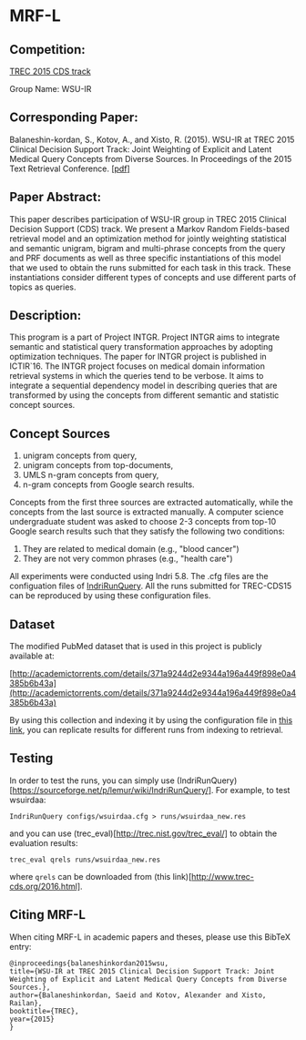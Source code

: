 # MRF-L

## Competition:
[TREC 2015 CDS track](http://www.trec-cds.org/2015.html)

Group Name: WSU-IR 

## Corresponding Paper:
Balaneshin-kordan, S., Kotov, A., and Xisto, R. (2015). WSU-IR at TREC 2015 Clinical Decision Support
Track: Joint Weighting of Explicit and Latent Medical Query Concepts from Diverse Sources. In Proceedings
of the 2015 Text Retrieval Conference. [\[pdf\]](http://trec.nist.gov/pubs/trec24/papers/wsu_ir-CL.pdf)

## Paper Abstract:
This paper describes participation of WSU-IR group in TREC
2015 Clinical Decision Support (CDS) track. We present a Markov Random
Fields-based retrieval model and an optimization method for jointly
weighting statistical and semantic unigram, bigram and multi-phrase
concepts from the query and PRF documents as well as three specific
instantiations of this model that we used to obtain the runs submitted
for each task in this track. These instantiations consider different types
of concepts and use different parts of topics as queries.

## Description:
This program is a part of Project INTGR. Project INTGR aims to integrate semantic and statistical query transformation approaches by adopting optimization techniques. The paper for INTGR project is published in ICTIR\`16.
The INTGR project focuses on medical domain information retrieval systems in which the queries tend to be verbose. It aims to integrate a sequential dependency model in describing queries that are transformed by using the concepts from different semantic and statistic concept sources.

## Concept Sources
1. unigram concepts from query,
2. unigram concepts from top-documents,
3. UMLS n-gram concepts from query,
4. n-gram concepts from Google search results.

Concepts from the first three sources are extracted automatically, while the concepts from the last source is extracted manually. A computer science undergraduate student was asked to choose 2-3 concepts from top-10 Google search results such that they satisfy the following two conditions: 

1. They are related to medical domain (e.g., "blood cancer")
2. They are not very common phrases (e.g., "health care")

All experiments were conducted using Indri 5.8. The .cfg files are the configuation files of [IndriRunQuery](http://sourceforge.net/p/lemur/wiki/IndriRunQuery/). All the runs submitted for TREC-CDS15 can be reproduced by using these configuration files.

## Dataset
The modified PubMed dataset that is used in this project is publicly available at:

[http://academictorrents.com/details/371a9244d2e9344a196a449f898e0a4385b6b43a](http://academictorrents.com/details/371a9244d2e9344a196a449f898e0a4385b6b43a)

By using this collection and indexing it by using the configuration file in [this link](https://github.com/teanalab/MRF-L/tree/master/index), you can replicate results for different runs from indexing to retrieval. 

## Testing
In order to test the runs, you can simply use (IndriRunQuery)[https://sourceforge.net/p/lemur/wiki/IndriRunQuery/]. For example, to test wsuirdaa:

`IndriRunQuery configs/wsuirdaa.cfg > runs/wsuirdaa_new.res`

and you can use (trec_eval)[http://trec.nist.gov/trec_eval/] to obtain the evaluation results:

`trec_eval qrels runs/wsuirdaa_new.res`

where `qrels` can be downloaded from (this link)[http://www.trec-cds.org/2016.html].

## Citing MRF-L

When citing MRF-L in academic papers and theses, please use this BibTeX entry:

    @inproceedings{balaneshinkordan2015wsu,
    title={WSU-IR at TREC 2015 Clinical Decision Support Track: Joint Weighting of Explicit and Latent Medical Query Concepts from Diverse Sources.},
    author={Balaneshinkordan, Saeid and Kotov, Alexander and Xisto, Railan},
    booktitle={TREC},
    year={2015}
    }
